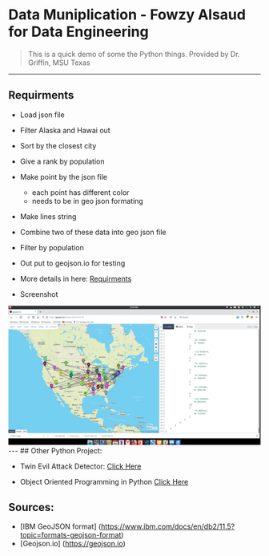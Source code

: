 # Data Muniplication - Fowzy Alsaud for Data Engineering
>This is a quick demo of some the Python things.
> Provided by Dr. Griffin, MSU Texas
---
## Requirments 
- Load json file
- Filter Alaska and Hawai out
- Sort by the closest city
- Give a rank by population
- Make point by the json file
  - each point has different color
  - needs to be in geo json formating
- Make lines string
- Combine two of these data into geo json file
- Filter by population
- Out put to geojson.io for testing
- More details in here: [Requirments](Requirments.md)

- Screenshot
<img src="Screenshot.png">
---
## Other Python Project:

- Twin Evil Attack Detector: [Click Here](https://google.com/)
  
- Object Oriented Programming in Python [Click Here](https://google.com/)


## Sources:
  - [IBM GeoJSON format] (https://www.ibm.com/docs/en/db2/11.5?topic=formats-geojson-format)
  - [Geojson.io] (https://geojson.io)